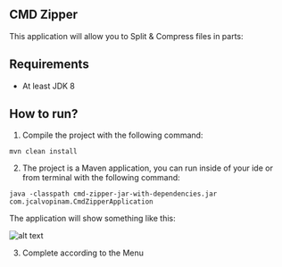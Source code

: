CMD Zipper
---
This application will allow you to Split & Compress files in parts:

Requirements
--
* At least JDK 8

How to run?
---

1. Compile the project with the following command:
```
mvn clean install
```
2. The project is a Maven application, you can run inside of your ide or
 from terminal with the following command: 
 ```
 java -classpath cmd-zipper-jar-with-dependencies.jar com.jcalvopinam.CmdZipperApplication
 ```

The application will show something like this:


![alt text](https://github.com/juanca87/cmd-zipper/blob/master/src/main/resources/screenshots/menu.jpg?raw=true "Menu")


3. Complete according to the Menu